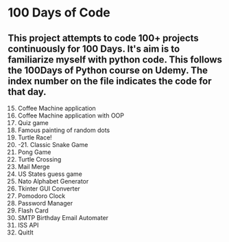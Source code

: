 # 100 Days of Code

## This project attempts to code 100+ projects continuously for 100 Days. It's aim is to familiarize myself with python code. This follows the 100Days of Python course on Udemy. The index number on the file indicates the code for that day.

15. Coffee Machine application
16. Coffee Machine application with OOP 
17. Quiz game
18. Famous painting of random dots
19. Turtle Race!
20. -21. Classic Snake Game
22. Pong Game
23. Turtle Crossing
24. Mail Merge
25. US States guess game
26. Nato Alphabet Generator
27. Tkinter GUI Converter
28. Pomodoro Clock
29. Password Manager
31. Flash Card
32. SMTP Birthday Email Automater
33. ISS API
34. QuitIt